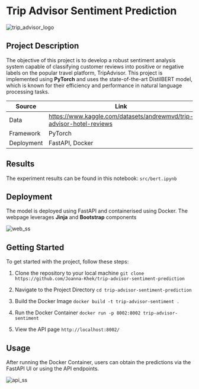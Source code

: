 # Trip Advisor Sentiment Prediction
![trip_advisor_logo](https://github.com/Joanna-Khek/trip-advisor-sentiment-prediction/assets/53141849/87b6f32c-ef61-495b-8e52-6010b673bfa2)

## Project Description
The objective of this project is to develop a robust sentiment analysis system capable of classifying customer reviews into positive or negative labels on the popular travel platform, TripAdvisor. This project is implemented using **PyTorch** and uses the state-of-the-art DistilBERT model, which is known for their efficiency and performance in natural language processing tasks. 

Source | Link 
--- | ---
Data | https://www.kaggle.com/datasets/andrewmvd/trip-advisor-hotel-reviews
Framework | PyTorch
Deployment | FastAPI, Docker

## Results
The experiment results can be found in this notebook: ``src/bert.ipynb``

## Deployment
The model is deployed using FastAPI and containerised using Docker. The webpage leverages **Jinja** and **Bootstrap** components

![web_ss](https://github.com/Joanna-Khek/trip-advisor-sentiment-prediction/assets/53141849/cfbbc37b-6fc9-49b6-8699-7edbf41238fc)

## Getting Started
To get started with the project, follow these steps:            

1. Clone the repository to your local machine ``git clone https://github.com/Joanna-Khek/trip-advisor-sentiment-prediction``

2. Navigate to the Project Directory ``cd trip-advisor-sentiment-prediction``

3. Build the Docker Image ``docker build -t trip-advisor-sentiment . ``

4. Run the Docker Container ``docker run -p 8002:8002 trip-advisor-sentiment``

5. View the API page ``http://localhost:8002/``

## Usage

After running the Docker Container, users can obtain the predictions via the FastAPI UI or using the API endpoints.

![api_ss](https://github.com/Joanna-Khek/trip-advisor-sentiment-prediction/assets/53141849/a1d4efd9-defe-48b9-9744-405c03a6f7f5)








